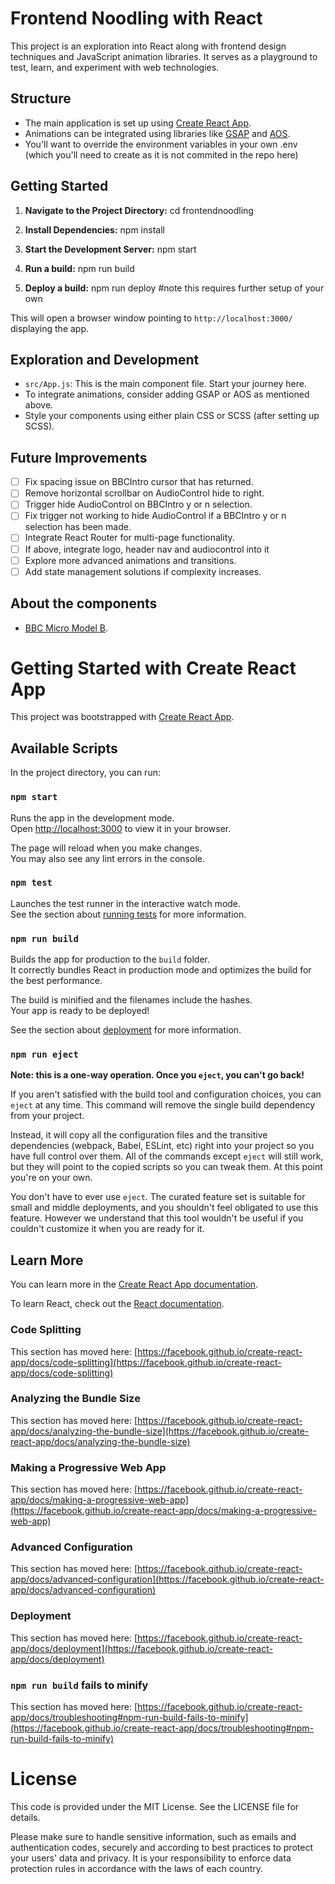 # Frontend Noodling with React

This project is an exploration into React along with frontend design techniques and JavaScript animation libraries. It serves as a playground to test, learn, and experiment with web technologies.

## Structure

- The main application is set up using [Create React App](https://reactjs.org/docs/create-a-new-react-app.html#create-react-app).
- Animations can be integrated using libraries like [GSAP](https://greensock.com/gsap/) and [AOS](https://michalsnik.github.io/aos/).
- You'll want to override the environment variables in your own .env (which you'll need to create as it is not commited in the repo here)

## Getting Started

1. **Navigate to the Project Directory:**
cd frontendnoodling

2. **Install Dependencies:**
npm install

3. **Start the Development Server:**
npm start

4. **Run a build:**
npm run build

5. **Deploy a build:**
npm run deploy #note this requires further setup of your own


This will open a browser window pointing to `http://localhost:3000/` displaying the app.

## Exploration and Development

- `src/App.js`: This is the main component file. Start your journey here.
- To integrate animations, consider adding GSAP or AOS as mentioned above.
- Style your components using either plain CSS or SCSS (after setting up SCSS).

## Future Improvements

- [ ] Fix spacing issue on BBCIntro cursor that has returned.
- [ ] Remove horizontal scrollbar on AudioControl hide to right.
- [ ] Trigger hide AudioControl on BBCIntro y or n selection.
- [ ] Fix trigger not working to hide AudioControl if a BBCIntro y or n selection has been made.
- [ ] Integrate React Router for multi-page functionality.
- [ ] If above, integrate logo, header nav and audiocontrol into it
- [ ] Explore more advanced animations and transitions.
- [ ] Add state management solutions if complexity increases.

## About the components

- [BBC Micro Model B](https://artsandculture.google.com/asset/bbc-micro-model-b-acorn-computer-company/PgFx5X_lPpjhOg).

# Getting Started with Create React App

This project was bootstrapped with [Create React App](https://github.com/facebook/create-react-app).

## Available Scripts

In the project directory, you can run:

### `npm start`

Runs the app in the development mode.\
Open [http://localhost:3000](http://localhost:3000) to view it in your browser.

The page will reload when you make changes.\
You may also see any lint errors in the console.

### `npm test`

Launches the test runner in the interactive watch mode.\
See the section about [running tests](https://facebook.github.io/create-react-app/docs/running-tests) for more information.

### `npm run build`

Builds the app for production to the `build` folder.\
It correctly bundles React in production mode and optimizes the build for the best performance.

The build is minified and the filenames include the hashes.\
Your app is ready to be deployed!

See the section about [deployment](https://facebook.github.io/create-react-app/docs/deployment) for more information.

### `npm run eject`

**Note: this is a one-way operation. Once you `eject`, you can't go back!**

If you aren't satisfied with the build tool and configuration choices, you can `eject` at any time. This command will remove the single build dependency from your project.

Instead, it will copy all the configuration files and the transitive dependencies (webpack, Babel, ESLint, etc) right into your project so you have full control over them. All of the commands except `eject` will still work, but they will point to the copied scripts so you can tweak them. At this point you're on your own.

You don't have to ever use `eject`. The curated feature set is suitable for small and middle deployments, and you shouldn't feel obligated to use this feature. However we understand that this tool wouldn't be useful if you couldn't customize it when you are ready for it.

## Learn More

You can learn more in the [Create React App documentation](https://facebook.github.io/create-react-app/docs/getting-started).

To learn React, check out the [React documentation](https://reactjs.org/).

### Code Splitting

This section has moved here: [https://facebook.github.io/create-react-app/docs/code-splitting](https://facebook.github.io/create-react-app/docs/code-splitting)

### Analyzing the Bundle Size

This section has moved here: [https://facebook.github.io/create-react-app/docs/analyzing-the-bundle-size](https://facebook.github.io/create-react-app/docs/analyzing-the-bundle-size)

### Making a Progressive Web App

This section has moved here: [https://facebook.github.io/create-react-app/docs/making-a-progressive-web-app](https://facebook.github.io/create-react-app/docs/making-a-progressive-web-app)

### Advanced Configuration

This section has moved here: [https://facebook.github.io/create-react-app/docs/advanced-configuration](https://facebook.github.io/create-react-app/docs/advanced-configuration)

### Deployment

This section has moved here: [https://facebook.github.io/create-react-app/docs/deployment](https://facebook.github.io/create-react-app/docs/deployment)

### `npm run build` fails to minify

This section has moved here: [https://facebook.github.io/create-react-app/docs/troubleshooting#npm-run-build-fails-to-minify](https://facebook.github.io/create-react-app/docs/troubleshooting#npm-run-build-fails-to-minify)

# License
This code is provided under the MIT License. See the LICENSE file for details.

Please make sure to handle sensitive information, such as emails and authentication codes, securely and according to best practices to protect your users' data and privacy. It is your responsibility to enforce data protection rules in accordance with the laws of each country.
